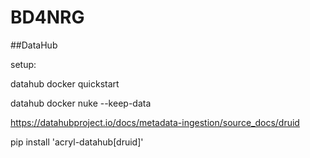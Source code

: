 # BD4NRG

##DataHub

setup:

datahub docker quickstart

datahub docker nuke --keep-data


https://datahubproject.io/docs/metadata-ingestion/source_docs/druid

pip install 'acryl-datahub[druid]'



